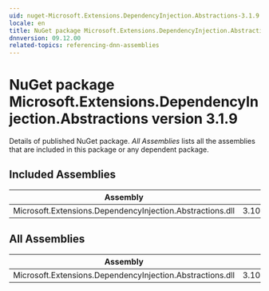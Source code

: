 ```yaml
---
uid: nuget-Microsoft.Extensions.DependencyInjection.Abstractions-3.1.9
locale: en
title: NuGet package Microsoft.Extensions.DependencyInjection.Abstractions version 3.1.9
dnnversion: 09.12.00
related-topics: referencing-dnn-assemblies
---
```


# NuGet package Microsoft.Extensions.DependencyInjection.Abstractions version 3.1.9
Details of published NuGet package.
*All Assemblies* lists all the assemblies that are included in this package or any dependent package.

## Included Assemblies

|Assembly|Version|
|---|---|
|Microsoft.Extensions.DependencyInjection.Abstractions.dll|3.100.920.47302|

## All Assemblies

|Assembly|Version|
|---|---|
|Microsoft.Extensions.DependencyInjection.Abstractions.dll|3.100.920.47302|


